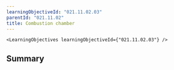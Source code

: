 ```yaml
---
learningObjectiveId: "021.11.02.03"
parentId: "021.11.02"
title: Combustion chamber
---
```


```tsx eval
<LearningObjectives learningObjectiveId={"021.11.02.03"} />
```

## Summary
